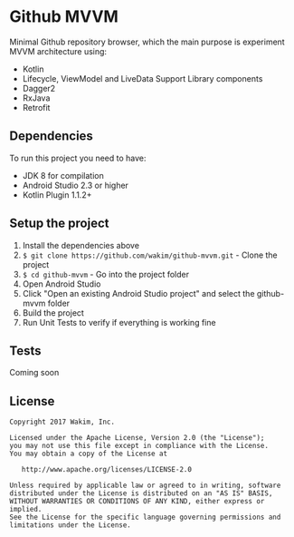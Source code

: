 # Github MVVM

Minimal Github repository browser, which the main purpose is experiment MVVM architecture using:

 - Kotlin
 - Lifecycle, ViewModel and LiveData Support Library components
 - Dagger2
 - RxJava
 - Retrofit

## Dependencies

To run this project you need to have:

 - JDK 8 for compilation
 - Android Studio 2.3 or higher
 - Kotlin Plugin 1.1.2+

## Setup the project

1. Install the dependencies above
2. `$ git clone https://github.com/wakim/github-mvvm.git` - Clone the project
3. `$ cd github-mvvm` - Go into the project folder
4. Open Android Studio
5. Click "Open an existing Android Studio project" and select the github-mvvm folder
6. Build the project
7. Run Unit Tests to verify if everything is working fine

## Tests

Coming soon

License
--------

    Copyright 2017 Wakim, Inc.

    Licensed under the Apache License, Version 2.0 (the "License");
    you may not use this file except in compliance with the License.
    You may obtain a copy of the License at

       http://www.apache.org/licenses/LICENSE-2.0

    Unless required by applicable law or agreed to in writing, software
    distributed under the License is distributed on an "AS IS" BASIS,
    WITHOUT WARRANTIES OR CONDITIONS OF ANY KIND, either express or implied.
    See the License for the specific language governing permissions and
    limitations under the License.